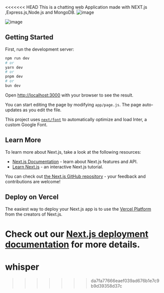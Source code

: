 <<<<<<< HEAD
This is a chatting web Application made with NEXT.js ,Express.js,Node.js and MongoDB.
![image](https://github.com/iQliPsE-22/whisper/assets/91374730/f3ddea82-4a8b-4463-9851-ece4a03e3c2d)

![image](https://github.com/iQliPsE-22/whisper/assets/91374730/10db6ccc-fb8b-4891-bad7-f9539f6fc272)


## Getting Started

First, run the development server:

```bash
npm run dev
# or
yarn dev
# or
pnpm dev
# or
bun dev
```

Open [http://localhost:3000](http://localhost:3000) with your browser to see the result.

You can start editing the page by modifying `app/page.js`. The page auto-updates as you edit the file.

This project uses [`next/font`](https://nextjs.org/docs/basic-features/font-optimization) to automatically optimize and load Inter, a custom Google Font.

## Learn More

To learn more about Next.js, take a look at the following resources:

- [Next.js Documentation](https://nextjs.org/docs) - learn about Next.js features and API.
- [Learn Next.js](https://nextjs.org/learn) - an interactive Next.js tutorial.

You can check out [the Next.js GitHub repository](https://github.com/vercel/next.js/) - your feedback and contributions are welcome!

## Deploy on Vercel

The easiest way to deploy your Next.js app is to use the [Vercel Platform](https://vercel.com/new?utm_medium=default-template&filter=next.js&utm_source=create-next-app&utm_campaign=create-next-app-readme) from the creators of Next.js.

Check out our [Next.js deployment documentation](https://nextjs.org/docs/deployment) for more details.
=======
# whisper
>>>>>>> da7fa77666eaef039ad676b1e7c9b9d39358d37c
